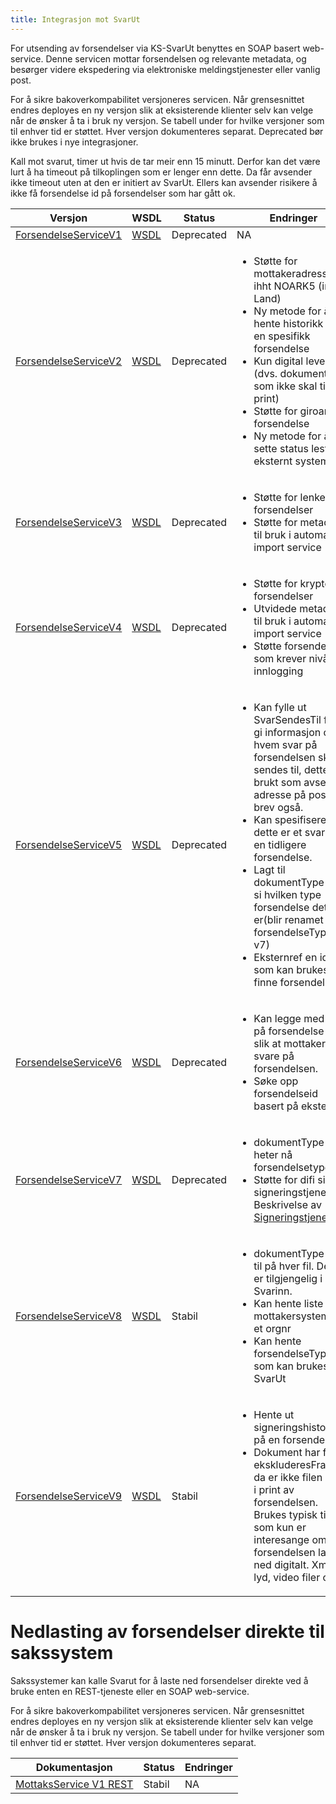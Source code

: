 ```yaml
---
title: Integrasjon mot SvarUt
---
```


For utsending av forsendelser via KS-SvarUt benyttes en SOAP basert web-service. Denne servicen mottar forsendelsen og relevante metadata, og besørger videre ekspedering via elektroniske meldingstjenester eller vanlig post.

For å sikre bakoverkompabilitet versjoneres servicen. Når grensesnittet endres deployes en ny versjon slik at eksisterende klienter selv kan velge når de ønsker å ta i bruk ny versjon. Se tabell under for hvilke versjoner som til enhver tid er støttet. Hver versjon dokumenteres separat. Deprecated bør ikke brukes i nye integrasjoner.

Kall mot svarut, timer ut hvis de tar meir enn 15 minutt. Derfor kan det være lurt å ha timeout på tilkoplingen som er lenger enn dette. Da får avsender ikke timeout uten at den er initiert av SvarUt. Ellers kan avsender risikere å ikke få forsendelse id på forsendelser som har gått ok.

| Versjon | WSDL | Status | Endringer |
| --- | --- | --- | --- |
| [ForsendelseServiceV1](forsendelseservicev1) | [WSDL](https://svarut.ks.no/tjenester/forsendelseservice/ForsendelsesServiceV1?wsdl) | Deprecated | NA | 
| [ForsendelseServiceV2](forsendelseservicev2) | [WSDL](https://svarut.ks.no/tjenester/forsendelseservice/ForsendelsesServiceV2?wsdl) | Deprecated | <ul><li>Støtte for mottakeradresse ihht NOARK5 (inkl. Land)</li><li>Ny metode for å hente historikk for en spesifikk forsendelse</li><li>Kun digital levering (dvs. dokumenter som ikke skal til print)</li><li>Støtte for giroark i forsendelse</li><li>Ny metode for å sette status lest fra eksternt system</li></ul> |
| [ForsendelseServiceV3](forsendelseservicev3) | [WSDL](https://svarut.ks.no/tjenester/forsendelseservice/ForsendelsesServiceV3?wsdl) | Deprecated | <ul><li>Støtte for lenker i forsendelser</li><li>Støtte for metadata til bruk i automatisk import service</li></ul> | 
| [ForsendelseServiceV4](forsendelseservicev4) | [WSDL](https://svarut.ks.no/tjenester/forsendelseservice/ForsendelsesServiceV4?wsdl) | Deprecated | <ul><li>Støtte for krypterte forsendelser</li><li>Utvidede metadata til bruk i automatisk import service</li><li>Støtte forsendelser som krever nivå4-innlogging</li></ul> |
| [ForsendelseServiceV5](forsendelseservicev5) | [WSDL](https://svarut.ks.no/tjenester/forsendelseservice/ForsendelsesServiceV5?wsdl) | Deprecated | <ul><li>Kan fylle ut SvarSendesTil for å gi informasjon om hvem svar på forsendelsen skal sendes til, dette blir brukt som avsender adresse på postlagt brev også.</li><li>Kan spesifisere om dette er et svar på en tidligere forsendelse.</li><li>Lagt til dokumentType for å si hvilken type forsendelse dette er(blir renamet til forsendelseType i v7)</li><li>Eksternref en id som kan brukes til å finne forsendelser</li></ul> |
| [ForsendelseServiceV6](forsendelseservicev6) | [WSDL](https://svarut.ks.no/tjenester/forsendelseservice/ForsendelsesServiceV6?wsdl) | Deprecated | <ul><li>Kan legge med svar på forsendelse link, slik at mottaker kan svare på forsendelsen.</li><li>Søke opp forsendelseid basert på eksternref</li></ul> |
| [ForsendelseServiceV7](forsendelseservicev7) | [WSDL](https://svarut.ks.no/tjenester/forsendelseservice/ForsendelsesServiceV7?wsdl) | Deprecated | <ul><li>dokumentType heter nå forsendelsetype</li><li>Støtte for difi sin signeringstjeneste. Beskrivelse av [Signeringstjeneste](Signeringstjeneste)</li></ul> |
| [ForsendelseServiceV8](forsendelseservicev8) | [WSDL](https://svarut.ks.no/tjenester/forsendelseservice/ForsendelsesServiceV8?wsdl) | Stabil | <ul><li>dokumentType lagt til på hver fil. Denne er tilgjengelig i Svarinn. </li><li>Kan hente liste med mottakersystem for et orgnr</li><li>Kan hente forsendelseTyper som kan brukes i SvarUt</li></ul> |
| [ForsendelseServiceV9](forsendelseservicev9) | [WSDL](https://svarut.ks.no/tjenester/forsendelseservice/ForsendelsesServiceV9?wsdl) | Stabil | <ul><li>Hente ut signeringshistorikk på en forsendelse</li><li>Dokument har fått ekskluderesFraPrint, da er ikke filen med i print av forsendelsen. Brukes typisk til filer som kun er interesange om forsendelsen lastes ned digitalt. Xml, lyd, video filer osv.</li></ul> |

# Nedlasting av forsendelser direkte til sakssystem

Sakssystemer kan kalle Svarut for å laste ned forsendelser direkte ved å bruke enten en REST-tjeneste eller en SOAP web-service.

For å sikre bakoverkompabilitet versjoneres servicen. Når grensesnittet endres deployes en ny versjon slik at eksisterende klienter selv kan velge når de ønsker å ta i bruk ny versjon. Se tabell under for hvilke versjoner som til enhver tid er støttet. Hver versjon dokumenteres separat.

| Dokumentasjon | Status | Endringer |
| --- | --- | --- |
| [MottaksService V1 REST](mottaksservice-rest) | Stabil | NA |


